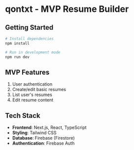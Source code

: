 # qontxt - MVP Resume Builder

## Getting Started

```bash
# Install dependencies
npm install

# Run in development mode
npm run dev
```

## MVP Features

1. User authentication
2. Create/edit basic resumes
3. List user's resumes
4. Edit resume content

## Tech Stack

- **Frontend**: Next.js, React, TypeScript
- **Styling**: Tailwind CSS
- **Database**: Firebase (Firestore)
- **Authentication**: Firebase Auth
